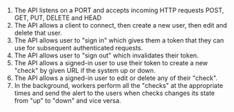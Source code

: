 1. The API listens on a PORT and accepts incoming HTTP requests POST, GET, PUT, DELETE and HEAD
2. The API allows a client to connect, then create a new user, then edit and delete that user.
3. The API allows user to "sign in" which gives them a token that they can use for subsequent authenticated requests.
4. The API allows user to "sign out" which invalidates their token.
5. The API allows a signed-in user to use their token to create a new "check" by given URL if the system up or down.
6. The API allows a signed-in user to edit or delete any of their "check".
7. In the background, workers perform all the "checks" at the appropriate times and send the alert to the users when checks changes its state from "up" to "down" and vice versa.
